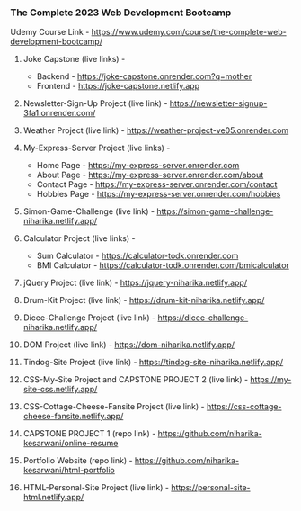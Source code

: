 ### The Complete 2023 Web Development Bootcamp

Udemy Course Link - https://www.udemy.com/course/the-complete-web-development-bootcamp/

1. Joke Capstone (live links) -

   - Backend - https://joke-capstone.onrender.com?q=mother
   - Frontend - https://joke-capstone.netlify.app

2. Newsletter-Sign-Up Project (live link) - https://newsletter-signup-3fa1.onrender.com/

3. Weather Project (live link) - https://weather-project-ve05.onrender.com

4. My-Express-Server Project (live links) -

   - Home Page - https://my-express-server.onrender.com
   - About Page - https://my-express-server.onrender.com/about
   - Contact Page - https://my-express-server.onrender.com/contact
   - Hobbies Page - https://my-express-server.onrender.com/hobbies

5. Simon-Game-Challenge (live link) - https://simon-game-challenge-niharika.netlify.app/

6. Calculator Project (live links) -

   - Sum Calculator - https://calculator-todk.onrender.com
   - BMI Calculator - https://calculator-todk.onrender.com/bmicalculator

7. jQuery Project (live link) - https://jquery-niharika.netlify.app/

8. Drum-Kit Project (live link) - https://drum-kit-niharika.netlify.app/

9. Dicee-Challenge Project (live link) - https://dicee-challenge-niharika.netlify.app/

10. DOM Project (live link) - https://dom-niharika.netlify.app/

11. Tindog-Site Project (live link) - https://tindog-site-niharika.netlify.app/

12. CSS-My-Site Project and CAPSTONE PROJECT 2 (live link) - https://my-site-css.netlify.app/

13. CSS-Cottage-Cheese-Fansite Project (live link) - https://css-cottage-cheese-fansite.netlify.app/

14. CAPSTONE PROJECT 1 (repo link) - https://github.com/niharika-kesarwani/online-resume

15. Portfolio Website (repo link) - https://github.com/niharika-kesarwani/html-portfolio

16. HTML-Personal-Site Project (live link) - https://personal-site-html.netlify.app/
